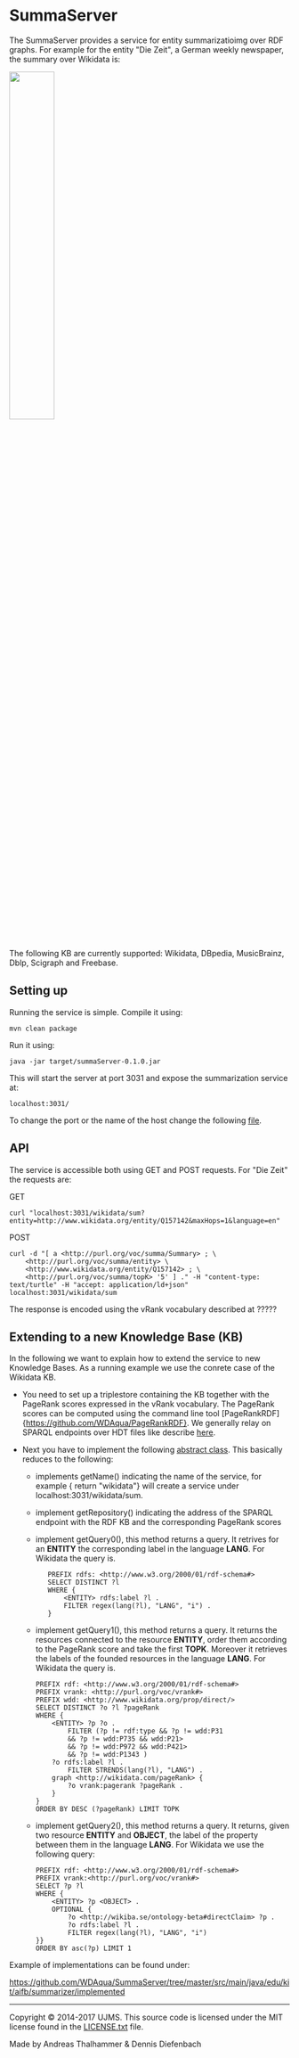 # SummaServer

The SummaServer provides a service for entity summarizatioimg over RDF graphs. For example for the entity "Die Zeit", a German weekly newspaper, the summary over Wikidata is:

<img src="https://raw.githubusercontent.com/WDAqua/SummaServer/master/Example_Die_Zeit.jpeg" width="40%">

The following KB are currently supported: Wikidata, DBpedia, MusicBrainz, Dblp, Scigraph and Freebase.

## Setting up

Running the service is simple. Compile it using:

    mvn clean package
    
Run it using:

    java -jar target/summaServer-0.1.0.jar
    
This will start the server at port 3031 and expose the summarization service at:

    localhost:3031/
    
To change the port or the name of the host change the following [file](SummaServer/src/main/resources/application.properties).

## API

The service is accessible both using GET and POST requests. For "Die Zeit" the requests are:

GET

    curl "localhost:3031/wikidata/sum?entity=http://www.wikidata.org/entity/Q157142&maxHops=1&language=en"

POST
    
    curl -d "[ a <http://purl.org/voc/summa/Summary> ; \
        <http://purl.org/voc/summa/entity> \
        <http://www.wikidata.org/entity/Q157142> ; \
        <http://purl.org/voc/summa/topK> '5' ] ." -H "content-type: text/turtle" -H "accept: application/ld+json"           localhost:3031/wikidata/sum
        
The response is encoded using the vRank vocabulary described at ?????

## Extending to a new Knowledge Base (KB)

In the following we want to explain how to extend the service to new Knowledge Bases. As a running example we use the conrete case of the Wikidata KB.

- You need to set up a triplestore containing the KB together with the PageRank scores expressed in the vRank vocabulary. The PageRank scores can be computed using the command line tool [PageRankRDF]{https://github.com/WDAqua/PageRankRDF}. We generally relay on SPARQL endpoints over HDT files like describe [here](https://github.com/rdfhdt/hdt-java/tree/master/hdt-fuseki).

- Next you have to implement the following [abstract class](SummaServer/src/main/java/edu/kit/aifb/summarizer/Summarizer.java). This basically reduces to the following:
   
   - implements getName() indicating the name of the service, for example { return "wikidata"} will create a service under localhost:3031/wikidata/sum. 
   
   - implement getRepository() indicating the address of the SPARQL endpoint with the RDF KB and the corresponding PageRank scores
   
   - implement getQuery0(), this method returns a query. It retrives for an **ENTITY** the corresponding label in the language **LANG**. For Wikidata the query is.
 
 
            PREFIX rdfs: <http://www.w3.org/2000/01/rdf-schema#>
            SELECT DISTINCT ?l
            WHERE {
                <ENTITY> rdfs:label ?l . 
                FILTER regex(lang(?l), "LANG", "i") . 
            }
  
  - implement getQuery1(), this method returns a query. It returns the resources connected to the resource **ENTITY**, order them according to the PageRank score and take the first **TOPK**. Moreover it retrieves the labels of the founded resources in the language **LANG**. For Wikidata the query is.
  
        PREFIX rdf: <http://www.w3.org/2000/01/rdf-schema#>
        PREFIX vrank: <http://purl.org/voc/vrank#> 
        PREFIX wdd: <http://www.wikidata.org/prop/direct/>
        SELECT DISTINCT ?o ?l ?pageRank 
        WHERE {
            <ENTITY> ?p ?o . 
                FILTER (?p != rdf:type && ?p != wdd:P31 
                && ?p != wdd:P735 && wdd:P21> 
                && ?p != wdd:P972 && wdd:P421> 
                && ?p != wdd:P1343 ) 
            ?o rdfs:label ?l . 
                FILTER STRENDS(lang(?l), "LANG") . 
            graph <http://wikidata.com/pageRank> { 
                ?o vrank:pagerank ?pageRank . 
            }
        }
        ORDER BY DESC (?pageRank) LIMIT TOPK 
        
  - implement getQuery2(), this method returns a query. It returns, given two resource **ENTITY** and **OBJECT**, the label of the property between them in the language **LANG**. For Wikidata we use the following query:
           
        PREFIX rdf: <http://www.w3.org/2000/01/rdf-schema#>
        PREFIX vrank:<http://purl.org/voc/vrank#>
        SELECT ?p ?l 
        WHERE {
            <ENTITY> ?p <OBJECT> . 
            OPTIONAL { 
                ?o <http://wikiba.se/ontology-beta#directClaim> ?p . 
                ?o rdfs:label ?l . 
                FILTER regex(lang(?l), "LANG", "i")
        }}
        ORDER BY asc(?p) LIMIT 1

Example of implementations can be found under:

https://github.com/WDAqua/SummaServer/tree/master/src/main/java/edu/kit/aifb/summarizer/implemented
   




---
Copyright © 2014-2017 UJMS. This source code is licensed under the MIT
license found in the [LICENSE.txt](https://github.com/WDAqua/SummaServer/blob/master/LICENSE)
file.

Made by Andreas Thalhammer & Dennis Diefenbach

